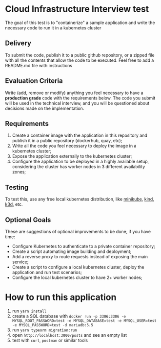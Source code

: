 # Cloud Infrastructure Interview test
The goal of this test is to "containerize" a sample application and write the necessary code to run it in a kubernetes cluster

## Delivery
To submit the code, publish it to a public github repository, or a zipped file with all the contents that allow the code to be executed. Feel free to add a README.md file with instructions

## Evaluation Criteria
Write (add, remove or modify) anything you feel necessary to have a **production grade** code with the requirements below.
The code you submit will be used in the technical interview, and you will be questioned about decisions made on the implementation.

## Requirements
1. Create a container image with the application in this repository and publish it in a public repository (dockerhub, quay, etc);
2. Write all the code you feel necessary to deploy the image in a kubernetes cluster;
3. Expose the application externally to the kubernetes cluster;
4. Configure the application to be deployed in a highly available setup, considering the cluster has worker nodes in 3 different availability zones;

## Testing
To test this, use any free local kubernetes distribution, like [minikube](https://github.com/kubernetes/minikube), [kind](https://kind.sigs.k8s.io/), [k3d](https://k3d.io), etc.

## Optional Goals
These are suggestions of optional improvements to be done, if you have time:
- Configure Kubernetes to authenticate to a private container repository;
- Create a script automating image building and deployment;
- Add a reverse proxy to route requests instead of exposing the main service;
- Create a script to configure a local kubernetes cluster, deploy the application and run test scenarios;
- Configure the local kubernetes cluster to have 2+ worker nodes;

# How to run this application

1. run `yarn install`
2. create a SQL database with `docker run -p 3306:3306 -e MYSQL_ROOT_PASSWORD=test -e MYSQL_DATABASE=test -e MYSQL_USER=test -e MYSQL_PASSWORD=test -d mariadb:5.5`
3. run `yarn typeorm migration:run`
4. open `http://localhost:3000/posts` and see an empty list
5. test with `curl`, `postman` or similar tools


